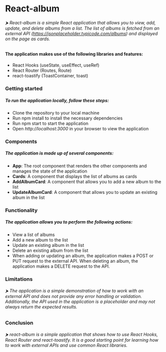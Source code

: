 # React-album

###### ⮞ React-album is a simple React application that allows you to view, add, update, and delete albums from a list. The list of albums is fetched from an external API (https://jsonplaceholder.typicode.com/albums) and displayed on the page as cards.

#### The application makes use of the following libraries and features:

- React Hooks (useState, useEffect, useRef)
- React Router (Routes, Route)
- react-toastify (ToastContainer, toast)

### Getting started

##### To run the application locally, follow these steps:

- Clone the repository to your local machine
- Run npm install to install the necessary dependencies
- Run npm start to start the application
- Open _http://localhost:3000_ in your browser to view the application

### Components

##### The application is made up of several components:

- **App**: The root component that renders the other components and manages the state of the application
- **Cards**: A component that displays the list of albums as cards
- **AddAlbumCard**: A component that allows you to add a new album to the list
- **UpdateAlbumCard**: A component that allows you to update an existing album in the list

### Functionality

##### The application allows you to perform the following actions:

- View a list of albums
- Add a new album to the list
- Update an existing album in the list
- Delete an existing album from the list
- When adding or updating an album, the application makes a POST or PUT request to the external API. When deleting an album, the application makes a DELETE request to the API.

### Limitations

###### ⮞ The application is a simple demonstration of how to work with an external API and does not provide any error handling or validation. Additionally, the API used in the application is a placeholder and may not always return the expected results.

### Conclusion

###### ⮞ react-album is a simple application that shows how to use React Hooks, React Router and react-toastify. It is a good starting point for learning how to work with external APIs and use common React libraries.
